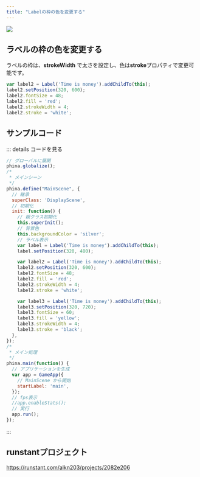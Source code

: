 ```yaml
---
title: "Labelの枠の色を変更する"
---
```


![](https://storage.googleapis.com/zenn-user-upload/5uonblhsrxik0nkts5ian39ydp0d)

## ラベルの枠の色を変更する
ラベルの枠は、**strokeWidth** で太さを設定し、色は**stroke**プロパティで変更可能です。

```js
var label2 = Label('Time is money').addChildTo(this);
label2.setPosition(320, 600);
label2.fontSize = 48;
label2.fill = 'red';
label2.strokeWidth = 4;
label2.stroke = 'white';
```

## サンプルコード
::: details コードを見る
```js
// グローバルに展開
phina.globalize();
/*
 * メインシーン
 */
phina.define("MainScene", {
  // 継承
  superClass: 'DisplayScene',
  // 初期化
  init: function() {
    // 親クラス初期化
    this.superInit();
    // 背景色
    this.backgroundColor = 'silver';
    // ラベル表示
    var label = Label('Time is money').addChildTo(this);
    label.setPosition(320, 480);

    var label2 = Label('Time is money').addChildTo(this);
    label2.setPosition(320, 600);
    label2.fontSize = 48;
    label2.fill = 'red';
    label2.strokeWidth = 4;
    label2.stroke = 'white';

    var label3 = Label('Time is money').addChildTo(this);
    label3.setPosition(320, 720);
    label3.fontSize = 60;
    label3.fill = 'yellow';
    label3.strokeWidth = 4;
    label3.stroke = 'black';
  },
});
/*
 * メイン処理
 */
phina.main(function() {
  // アプリケーションを生成
  var app = GameApp({
    // MainScene から開始
    startLabel: 'main',
  });
  // fps表示
  //app.enableStats();
  // 実行
  app.run();
});
```
:::

## runstantプロジェクト
https://runstant.com/alkn203/projects/2082e206
